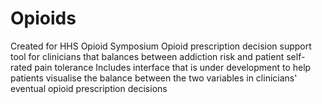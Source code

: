 # Opioids

Created for HHS Opioid Symposium
Opioid prescription decision support tool for clinicians that balances between addiction risk and patient self-rated pain tolerance 
Includes interface that is under development to help patients visualise the balance between the two variables in clinicians' eventual opioid prescription decisions
